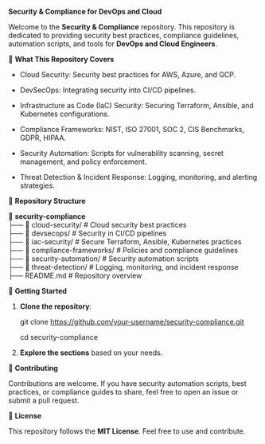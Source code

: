 **Security & Compliance for DevOps and Cloud**

Welcome to the **Security & Compliance** repository. This repository is dedicated to providing security best practices, compliance guidelines, automation scripts, and tools for **DevOps and Cloud Engineers**.

📌 **What This Repository Covers**

   - Cloud Security: Security best practices for AWS, Azure, and GCP.

   - DevSecOps: Integrating security into CI/CD pipelines.

   - Infrastructure as Code (IaC) Security: Securing Terraform, Ansible, and Kubernetes configurations.

   - Compliance Frameworks: NIST, ISO 27001, SOC 2, CIS Benchmarks, GDPR, HIPAA.

   - Security Automation: Scripts for vulnerability scanning, secret management, and policy enforcement.

   - Threat Detection & Incident Response: Logging, monitoring, and alerting strategies.

📂 **Repository Structure**

📁 **security-compliance**  
 ├── 📂 cloud-security/             # Cloud security best practices  
 ├── 📂 devsecops/                  # Security in CI/CD pipelines  
 ├── 📂 iac-security/               # Secure Terraform, Ansible, Kubernetes practices  
 ├── 📂 compliance-frameworks/      # Policies and compliance guidelines  
 ├── 📂 security-automation/        # Security automation scripts  
 ├── 📂 threat-detection/           # Logging, monitoring, and incident response  
 ├── README.md                      # Repository overview  
 
🚀 **Getting Started**

1. **Clone the repository**:
   
     git clone https://github.com/your-username/security-compliance.git
   
     cd security-compliance
   
2. **Explore the sections** based on your needs.
   
🤝 **Contributing**

Contributions are welcome. If you have security automation scripts, best practices, or compliance guides to share, feel free to open an issue or submit a pull request.

📜 **License**

This repository follows the **MIT License**. Feel free to use and contribute.
